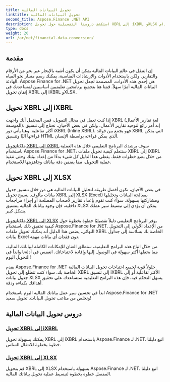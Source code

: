 ```yaml
---
title: تحويل البيانات المالية
linktitle: تحويل البيانات المالية
second_title: Aspose.Finance .NET API
description: استكشف دروسنا التفصيلية حول تحويل XBRL إلى iXBRL وXLSX باستخدام Aspose.Finance for .NET. قم بتبسيط تحويل بياناتك المالية بسهولة.
type: docs
weight: 20
url: /ar/net/financial-data-conversion/
---
```

## مقدمة

إن التنقل في عالم البيانات المالية يمكن أن يكون أشبه بالإبحار عبر بحر من الأرقام والتقارير. ولكن باستخدام الأدوات والإرشادات المناسبة، يمكنك رسم مسار نحو المياه الهادئة. Aspose.Finance for .NET هي إحدى هذه الأدوات، المصممة لجعل تحويل البيانات المالية أمرًا سهلاً. قمنا هنا بتجميع برنامجين تعليميين أساسيين لمساعدتك في إتقان تحويل XBRL إلى iXBRL وXLSX.

## تحويل XBRL إلى iXBRL

إذا كنت تعمل في مجال التمويل، فمن المحتمل أنك واجهت XBRL (لغة تقارير الأعمال الموسعة). إنه أمر رائع لتوحيد تقارير الأعمال، ولكن في بعض الأحيان، تحتاج إلى تنسيق أكثر تفاعلية. وهنا يأتي دور iXBRL (Inline XBRL). فهو يجمع بين فوائد XBRL التي يمكن قراءتها آليًا وتنسيق HTML الذي يمكن قراءته بواسطة الإنسان.

 ملكنا[تحويل XBRL إلى iXBRL](./convert-xbrl-to-ixbrl/)سوف يرشدك البرنامج التعليمي خلال هذه العملية. باستخدام Aspose.Finance for .NET، ستتعلم كيفية تحويل ملفات XBRL إلى iXBRL من خلال بضع خطوات فقط. يغطي هذا الدليل كل شيء بدءًا من إعداد بيئتك وحتى تنفيذ عملية التحويل، مما يضمن دقة بياناتك وجاهزيتها للاستخدام.

## تحويل XBRL إلى XLSX

في بعض الأحيان، تكون أفضل طريقة لتحليل البيانات المالية هي من خلال تنسيق جدول بيانات مألوف. يسمح تحويل XBRL إلى XLSX (Excel) بمعالجة البيانات وتحليلها ومشاركتها بسهولة. سواء كنت تقوم بإعداد تقارير لأصحاب المصلحة أو إجراء مراجعات داخلية، فإن وجود بياناتك المالية بتنسيق XLSX يمكن أن يؤدي إلى تبسيط سير عملك بشكل كبير.

 ملكنا[تحويل XBRL إلى XLSX](./convert-xbrl-to-xlsx/) يوفر البرنامج التعليمي دليلاً تفصيليًا خطوة بخطوة حول كيفية تحقيق ذلك باستخدام Aspose.Finance for .NET. من الإعداد الأولي إلى التحويل النهائي، يضمن هذا الدليل أنه يمكنك تحويل ملفات XBRL الخاصة بك بسلاسة إلى جداول بيانات Excel دون فقدان أي بيانات مهمة.

من خلال اتباع هذه البرامج التعليمية، ستطلق العنان للإمكانات الكاملة لبياناتك المالية، مما يجعلها أكثر سهولة في الوصول إليها وإفادة لاحتياجاتك. انغمس في أدلةنا وابدأ في التحويل اليوم!

يقدم Aspose.Finance for .NET حلولاً قوية لجميع احتياجات تحويل البيانات المالية الخاصة بك. سواء كنت تتطلع إلى تحويل XBRL إلى تنسيق iXBRL الأكثر تفاعلية أو إلى جدول بيانات XLSX يسهل التحكم فيه، فإن هذه البرامج التعليمية ستساعدك على تحقيق أهدافك بكفاءة ودقة.

ابدأ في تحسين سير عمل بياناتك المالية اليوم باستخدام Aspose.Finance for .NET وتخلص من متاعب تحويل البيانات. تحويل سعيد!
## دروس تحويل البيانات المالية
### [تحويل XBRL إلى iXBRL](./convert-xbrl-to-ixbrl/)
يمكنك بسهولة تحويل XBRL إلى iXBRL باستخدام Aspose.Finance لـ .NET. اتبع دليلنا خطوة بخطوة للانتقال السلس.
### [تحويل XBRL إلى XLSX](./convert-xbrl-to-xlsx/)
قم بتحويل XBRL إلى XLSX بسهولة باستخدام Aspose.Finance لـ .NET. اتبع دليلنا المفصل خطوة بخطوة لتبسيط عملية تحويل بياناتك المالية.